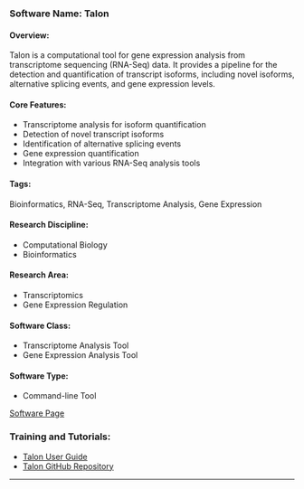 ### Software Name: Talon

#### Overview:
Talon is a computational tool for gene expression analysis from transcriptome sequencing (RNA-Seq) data. It provides a pipeline for the detection and quantification of transcript isoforms, including novel isoforms, alternative splicing events, and gene expression levels.

#### Core Features:
- Transcriptome analysis for isoform quantification
- Detection of novel transcript isoforms
- Identification of alternative splicing events
- Gene expression quantification
- Integration with various RNA-Seq analysis tools

#### Tags:
Bioinformatics, RNA-Seq, Transcriptome Analysis, Gene Expression

#### Research Discipline:
- Computational Biology
- Bioinformatics

#### Research Area:
- Transcriptomics
- Gene Expression Regulation

#### Software Class:
- Transcriptome Analysis Tool
- Gene Expression Analysis Tool

#### Software Type:
- Command-line Tool

[Software Page](https://github.com/mortazavilab/TALON)

### Training and Tutorials:
- [Talon User Guide](https://talon.readthedocs.io/en/latest/)
- [Talon GitHub Repository](https://github.com/mortazavilab/TALON)
--------------------------------------
